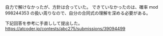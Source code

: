 自力で解けなかったが、方針は合っていた。
できていなかったのは、確率 mod 998244353 の扱い周りなので、自分の合同式の理解を深める必要がある。

下記回答を参考に手直しして提出した。
https://atcoder.jp/contests/abc275/submissions/39094499